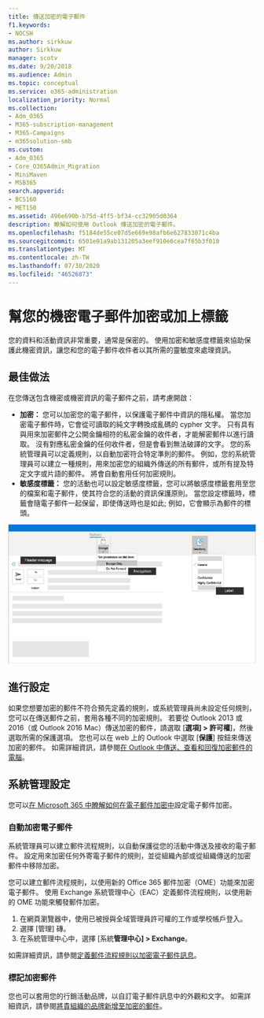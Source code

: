 ```yaml
---
title: 傳送加密的電子郵件
f1.keywords:
- NOCSH
ms.author: sirkkuw
author: Sirkkuw
manager: scotv
ms.date: 9/20/2018
ms.audience: Admin
ms.topic: conceptual
ms.service: o365-administration
localization_priority: Normal
ms.collection:
- Adm_O365
- M365-subscription-management
- M365-Campaigns
- m365solution-smb
ms.custom:
- Adm_O365
- Core_O365Admin_Migration
- MiniMaven
- MSB365
search.appverid:
- BCS160
- MET150
ms.assetid: 496e690b-b75d-4ff5-bf34-cc32905d0364
description: 瞭解如何使用 Outlook 傳送加密的電子郵件。
ms.openlocfilehash: f5184de55ce07d5e669e98afb6e627833071c4ba
ms.sourcegitcommit: 6501e01a9ab131205a3eef910e6cea7f65b3f010
ms.translationtype: MT
ms.contentlocale: zh-TW
ms.lasthandoff: 07/30/2020
ms.locfileid: "46526873"
---
```

# <a name="encrypt-or-label-your-sensitive-email"></a>幫您的機密電子郵件加密或加上標籤

您的資料和活動資訊非常重要，通常是保密的。 使用加密和敏感度標籤來協助保護此機密資訊，讓您和您的電子郵件收件者以其所需的靈敏度來處理資訊。


## <a name="best-practices"></a>最佳做法

在您傳送包含機密或機密資訊的電子郵件之前，請考慮開啟：

- **加密：** 您可以加密您的電子郵件，以保護電子郵件中資訊的隱私權。 當您加密電子郵件時，它會從可讀取的純文字轉換成亂碼的 cypher 文字。 只有具有與用來加密郵件之公開金鑰相符的私密金鑰的收件者，才能解密郵件以進行讀取。 沒有對應私密金鑰的任何收件者，但是會看到無法破譯的文字。 您的系統管理員可以定義規則，以自動加密符合特定準則的郵件。 例如，您的系統管理員可以建立一種規則，用來加密您的組織外傳送的所有郵件，或所有提及特定文字或片語的郵件。 將會自動套用任何加密規則。
- **敏感度標籤：** 您的活動也可以設定敏感度標籤，您可以將敏感度標籤套用至您的檔案和電子郵件，使其符合您的活動的資訊保護原則。 當您設定標籤時，標籤會隨電子郵件一起保留，即使傳送時也是如此; 例如，它會顯示為郵件的標頭。

![具有標籤和加密之標注的電子郵件圖表](../media/m365-campaign-email-encrypt.png)


## <a name="set-it-up"></a>進行設定

如果您想要加密的郵件不符合預先定義的規則，或系統管理員尚未設定任何規則，您可以在傳送郵件之前，套用各種不同的加密規則。 若要從 Outlook 2013 或2016（或 Outlook 2016 Mac）傳送加密的郵件，請選取 [**選項] > 許可權**]，然後選取所需的保護選項。 您也可以在 web 上的 Outlook 中選取 [**保護**] 按鈕來傳送加密的郵件。 如需詳細資訊，請參閱[在 Outlook 中傳送、查看和回復加密郵件的電腦](https://support.microsoft.com/en-us/office/send-view-and-reply-to-encrypted-messages-in-outlook-for-pc-eaa43495-9bbb-4fca-922a-df90dee51980)。

## <a name="admin-settings"></a>系統管理設定

您可以[在 Microsoft 365 中瞭解如何在電子郵件加密中](https://docs.microsoft.com/microsoft-365/compliance/email-encryption)設定電子郵件加密。

### <a name="automatically-encrypt-email-messages"></a>自動加密電子郵件

系統管理員可以建立郵件流程規則，以自動保護從您的活動中傳送及接收的電子郵件。 設定用來加密任何外寄電子郵件的規則，並從組織內部或從組織傳送的加密郵件中移除加密。 

您可以建立郵件流程規則，以使用新的 Office 365 郵件加密（OME）功能來加密電子郵件。 使用 Exchange 系統管理中心（EAC）定義郵件流程規則，以使用新的 OME 功能來觸發郵件加密。 

1. 在網頁瀏覽器中，使用已被授與全域管理員許可權的工作或學校帳戶登入。 
2. 選擇 [管理] 磚。 
3. 在系統管理中心中，選擇 [系統**管理中心] > Exchange**。 

如需詳細資訊，請參閱[定義郵件流程規則以加密電子郵件訊息](https://docs.microsoft.com/microsoft-365/compliance/define-mail-flow-rules-to-encrypt-email)。

### <a name="brand-your-encryption-messages"></a>標記加密郵件

您也可以套用您的行銷活動品牌，以自訂電子郵件訊息中的外觀和文字。 如需詳細資訊，請參閱[將貴組織的品牌新增至加密的郵件](https://docs.microsoft.com/microsoft-365/compliance/email-encryption)。


